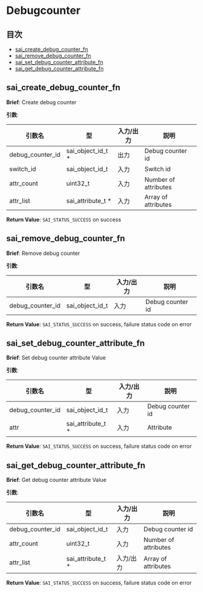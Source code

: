 # Debugcounter
## 目次

- [sai_create_debug_counter_fn](#sai_create_debug_counter_fn)
- [sai_remove_debug_counter_fn](#sai_remove_debug_counter_fn)
- [sai_set_debug_counter_attribute_fn](#sai_set_debug_counter_attribute_fn)
- [sai_get_debug_counter_attribute_fn](#sai_get_debug_counter_attribute_fn)



## sai_create_debug_counter_fn
**Brief**: Create debug counter

**引数**:

| 引数名 | 型 | 入力/出力 | 説明 |
|--------|----------|-----------|------|
| debug_counter_id | sai_object_id_t * | 出力 | Debug counter id |
| switch_id | sai_object_id_t | 入力 | Switch id |
| attr_count | uint32_t | 入力 | Number of attributes |
| attr_list | sai_attribute_t * | 入力 | Array of attributes |

**Return Value**: `SAI_STATUS_SUCCESS` on success


## sai_remove_debug_counter_fn
**Brief**: Remove debug counter

**引数**:

| 引数名 | 型 | 入力/出力 | 説明 |
|--------|----------|-----------|------|
| debug_counter_id | sai_object_id_t | 入力 | Debug counter id |

**Return Value**: `SAI_STATUS_SUCCESS` on success, failure status code on error


## sai_set_debug_counter_attribute_fn
**Brief**: Set debug counter attribute Value

**引数**:

| 引数名 | 型 | 入力/出力 | 説明 |
|--------|----------|-----------|------|
| debug_counter_id | sai_object_id_t | 入力 | Debug counter id |
| attr | sai_attribute_t * | 入力 | Attribute |

**Return Value**: `SAI_STATUS_SUCCESS` on success, failure status code on error


## sai_get_debug_counter_attribute_fn
**Brief**: Get debug counter attribute Value

**引数**:

| 引数名 | 型 | 入力/出力 | 説明 |
|--------|----------|-----------|------|
| debug_counter_id | sai_object_id_t | 入力 | Debug counter id |
| attr_count | uint32_t | 入力 | Number of attributes |
| attr_list | sai_attribute_t * | 入力/出力 | Array of attributes |

**Return Value**: `SAI_STATUS_SUCCESS` on success, failure status code on error


